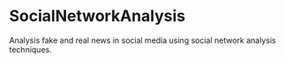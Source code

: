 # SocialNetworkAnalysis
Analysis fake and real news in social media using social network analysis techniques.
